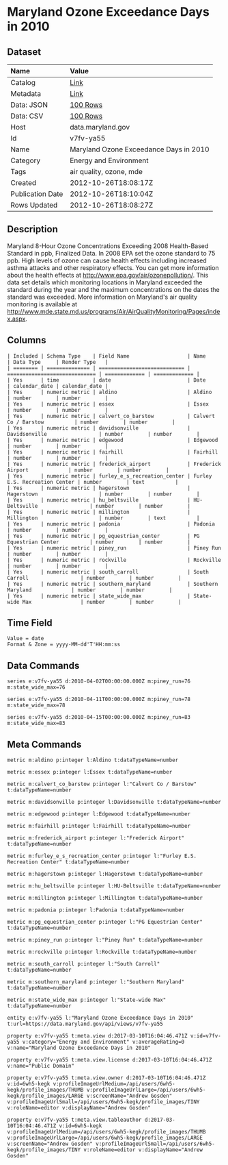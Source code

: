 # Maryland Ozone Exceedance Days in 2010

## Dataset

| Name | Value |
| :--- | :---- |
| Catalog | [Link](https://catalog.data.gov/dataset/maryland-ozone-exceedance-days-in-2010-1c221) |
| Metadata | [Link](https://data.maryland.gov/api/views/v7fv-ya55) |
| Data: JSON | [100 Rows](https://data.maryland.gov/api/views/v7fv-ya55/rows.json?max_rows=100) |
| Data: CSV | [100 Rows](https://data.maryland.gov/api/views/v7fv-ya55/rows.csv?max_rows=100) |
| Host | data.maryland.gov |
| Id | v7fv-ya55 |
| Name | Maryland Ozone Exceedance Days in 2010 |
| Category | Energy and Environment |
| Tags | air quality, ozone, mde |
| Created | 2012-10-26T18:08:17Z |
| Publication Date | 2012-10-26T18:10:04Z |
| Rows Updated | 2012-10-26T18:08:27Z |

## Description

Maryland 8-Hour Ozone Concentrations Exceeding 2008 Health-Based Standard in ppb, Finalized Data.  In 2008 EPA set the ozone standard to 75 ppb.  High levels of ozone can cause health effects including increased asthma attacks and other respiratory effects.  You can get more information about the health effects at http://www.epa.gov/air/ozonepollution/.  This data set details which monitoring locations in Maryland exceeded the standard during the year and the maximum concentrations on the dates the standard was exceeded.  More information on Maryland's air quality monitoring is available at http://www.mde.state.md.us/programs/Air/AirQualityMonitoring/Pages/index.aspx.

## Columns

```ls
| Included | Schema Type    | Field Name                   | Name                          | Data Type     | Render Type   |
| ======== | ============== | ============================ | ============================= | ============= | ============= |
| Yes      | time           | date                         | Date                          | calendar_date | calendar_date |
| Yes      | numeric metric | aldino                       | Aldino                        | number        | number        |
| Yes      | numeric metric | essex                        | Essex                         | number        | number        |
| Yes      | numeric metric | calvert_co_barstow           | Calvert Co / Barstow          | number        | number        |
| Yes      | numeric metric | davidsonville                | Davidsonville                 | number        | number        |
| Yes      | numeric metric | edgewood                     | Edgewood                      | number        | number        |
| Yes      | numeric metric | fairhill                     | Fairhill                      | number        | number        |
| Yes      | numeric metric | frederick_airport            | Frederick Airport             | number        | number        |
| Yes      | numeric metric | furley_e_s_recreation_center | Furley E.S. Recreation Center | number        | text          |
| Yes      | numeric metric | hagerstown                   | Hagerstown                    | number        | number        |
| Yes      | numeric metric | hu_beltsville                | HU-Beltsville                 | number        | number        |
| Yes      | numeric metric | millington                   | Millington                    | number        | text          |
| Yes      | numeric metric | padonia                      | Padonia                       | number        | number        |
| Yes      | numeric metric | pg_equestrian_center         | PG Equestrian Center          | number        | number        |
| Yes      | numeric metric | piney_run                    | Piney Run                     | number        | number        |
| Yes      | numeric metric | rockville                    | Rockville                     | number        | number        |
| Yes      | numeric metric | south_carroll                | South Carroll                 | number        | number        |
| Yes      | numeric metric | southern_maryland            | Southern Maryland             | number        | number        |
| Yes      | numeric metric | state_wide_max               | State-wide Max                | number        | number        |
```

## Time Field

```ls
Value = date
Format & Zone = yyyy-MM-dd'T'HH:mm:ss
```

## Data Commands

```ls
series e:v7fv-ya55 d:2010-04-02T00:00:00.000Z m:piney_run=76 m:state_wide_max=76

series e:v7fv-ya55 d:2010-04-11T00:00:00.000Z m:piney_run=78 m:state_wide_max=78

series e:v7fv-ya55 d:2010-04-15T00:00:00.000Z m:piney_run=83 m:state_wide_max=83
```

## Meta Commands

```ls
metric m:aldino p:integer l:Aldino t:dataTypeName=number

metric m:essex p:integer l:Essex t:dataTypeName=number

metric m:calvert_co_barstow p:integer l:"Calvert Co / Barstow" t:dataTypeName=number

metric m:davidsonville p:integer l:Davidsonville t:dataTypeName=number

metric m:edgewood p:integer l:Edgewood t:dataTypeName=number

metric m:fairhill p:integer l:Fairhill t:dataTypeName=number

metric m:frederick_airport p:integer l:"Frederick Airport" t:dataTypeName=number

metric m:furley_e_s_recreation_center p:integer l:"Furley E.S. Recreation Center" t:dataTypeName=number

metric m:hagerstown p:integer l:Hagerstown t:dataTypeName=number

metric m:hu_beltsville p:integer l:HU-Beltsville t:dataTypeName=number

metric m:millington p:integer l:Millington t:dataTypeName=number

metric m:padonia p:integer l:Padonia t:dataTypeName=number

metric m:pg_equestrian_center p:integer l:"PG Equestrian Center" t:dataTypeName=number

metric m:piney_run p:integer l:"Piney Run" t:dataTypeName=number

metric m:rockville p:integer l:Rockville t:dataTypeName=number

metric m:south_carroll p:integer l:"South Carroll" t:dataTypeName=number

metric m:southern_maryland p:integer l:"Southern Maryland" t:dataTypeName=number

metric m:state_wide_max p:integer l:"State-wide Max" t:dataTypeName=number

entity e:v7fv-ya55 l:"Maryland Ozone Exceedance Days in 2010" t:url=https://data.maryland.gov/api/views/v7fv-ya55

property e:v7fv-ya55 t:meta.view d:2017-03-10T16:04:46.471Z v:id=v7fv-ya55 v:category="Energy and Environment" v:averageRating=0 v:name="Maryland Ozone Exceedance Days in 2010"

property e:v7fv-ya55 t:meta.view.license d:2017-03-10T16:04:46.471Z v:name="Public Domain"

property e:v7fv-ya55 t:meta.view.owner d:2017-03-10T16:04:46.471Z v:id=6wh5-kegk v:profileImageUrlMedium=/api/users/6wh5-kegk/profile_images/THUMB v:profileImageUrlLarge=/api/users/6wh5-kegk/profile_images/LARGE v:screenName="Andrew Gosden" v:profileImageUrlSmall=/api/users/6wh5-kegk/profile_images/TINY v:roleName=editor v:displayName="Andrew Gosden"

property e:v7fv-ya55 t:meta.view.tableauthor d:2017-03-10T16:04:46.471Z v:id=6wh5-kegk v:profileImageUrlMedium=/api/users/6wh5-kegk/profile_images/THUMB v:profileImageUrlLarge=/api/users/6wh5-kegk/profile_images/LARGE v:screenName="Andrew Gosden" v:profileImageUrlSmall=/api/users/6wh5-kegk/profile_images/TINY v:roleName=editor v:displayName="Andrew Gosden"
```